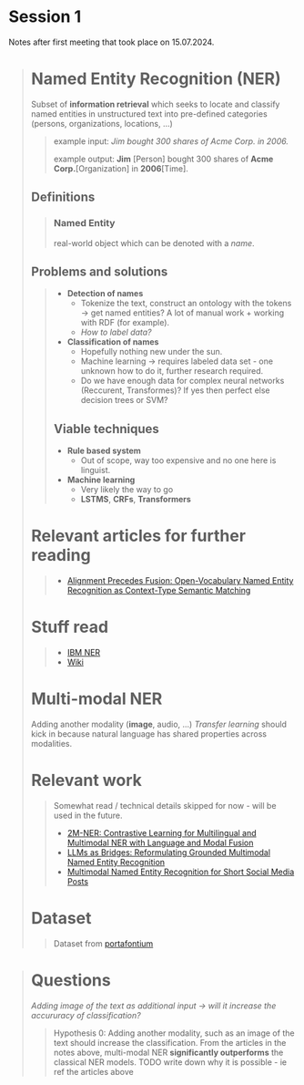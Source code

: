  # Session 1
 Notes after first meeting that took place on 15.07.2024.
> # Named Entity Recognition (NER)
> Subset of **information retrieval** which seeks to locate and classify named entities in unstructured text into pre-defined categories (persons, organizations, locations, ...)
>
>> example input: *Jim bought 300 shares of Acme Corp. in 2006.*
>>
>> example output: **Jim** \[Person] bought 300 shares of **Acme Corp.**\[Organization] in **2006**[Time].
> ## Definitions
>> ### Named Entity
>> real-world object which can be denoted with a *name*.
> ## Problems and solutions
>> + **Detection of names**
>>    + Tokenize the text, construct an ontology with the tokens -> get named entities? A lot of manual work \+ working with RDF (for example).
>>    + *How to label data?*
>> + **Classification of names**
>>    + Hopefully nothing new under the sun.
>>    + Machine learning -> requires labeled data set - one unknown how to do it, further research required.
>>    + Do we have enough data for complex neural networks (Reccurent, Transformes)? If yes then perfect else decision trees or SVM?
>>  
>> ## Viable techniques
>> + **Rule based system**
>>    + Out of scope, way too expensive and no one here is linguist.
>> + **Machine learning**
>>    + Very likely the way to go
>>    + **LSTMS**, **CRFs**, **Transformers**       
> # Relevant articles for further reading
>> + [Alignment Precedes Fusion: Open-Vocabulary Named Entity Recognition
as Context-Type Semantic Matching](https://aclanthology.org/2023.findings-emnlp.974.pdf)
> # Stuff read
>> + [IBM NER](https://www.ibm.com/topics/named-entity-recognition)
>> + [Wiki](https://en.wikipedia.org/wiki/Named-entity_recognition#Approaches)
> # Multi-modal NER
> Adding another modality (**image**, audio, ...)
> *Transfer learning* should kick in because natural language has shared properties across modalities.
> # **Relevant work**
>> Somewhat read / technical details skipped for now - will be used in the future.
>> + [2M-NER: Contrastive Learning for Multilingual and
Multimodal NER with Language and Modal Fusion](https://arxiv.org/pdf/2404.17122)
>> + [LLMs as Bridges: Reformulating Grounded Multimodal Named Entity
Recognition](https://arxiv.org/pdf/2402.09989v4)
>> + [Multimodal Named Entity Recognition for Short Social Media Posts
](https://aclanthology.org/N18-1078.pdf)
> # Dataset
>> Dataset from [portafontium](https://www.portafontium.eu/)


> # Questions
> *Adding image of the text as additional input -> will it increase the accururacy of classification?*
>> Hypothesis 0: Adding another modality, such as an image of the text should increase the classification.
>> From the articles in the notes above, multi-modal NER **significantly outperforms** the classical NER models.
>> TODO write down why it is possible - ie ref the articles above
